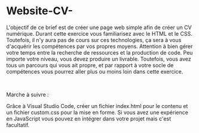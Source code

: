 # Website-CV-
L'objectif de ce brief est de créer une page web simple afin de créer un CV numérique. Durant cette exercice vous familiarisez avec le HTML et le CSS. Toutefois, il n'y aura pas de cours sur ces technologies, ça sera à vous d'acquérir les compétences par vos propres moyens. Attention à bien gérer votre temps entre la recherche de ressources et la production de code. Peu importe votre niveau, vous devez produire un livrable. Toutefois, vous avez tous un parcours qui vous ait propre, et par rapport à votre socle de compétences vous pourrez aller plus ou moins loin dans cette exercice.

​

Marche à suivre :

Grâce à Visual Studio Code, créer un fichier index.html pour le contenu et un fichier custom.css pour la mise en forme. Si vous avez une expérience en JavaScript vous pouvez en intégrer dans votre projet mais c'est facultatif.

